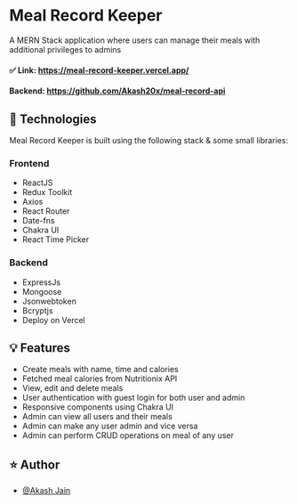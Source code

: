 # Meal Record Keeper
A MERN Stack application where users can manage their meals with additional privileges to admins 

#### ✅ Link: https://meal-record-keeper.vercel.app/

#### Backend: https://github.com/Akash20x/meal-record-api

## 📝 Technologies
Meal Record Keeper is built using the following stack & some small libraries:

### Frontend
- ReactJS
- Redux Toolkit
- Axios
- React Router
- Date-fns
- Chakra UI
- React Time Picker

### Backend
- ExpressJs
- Mongoose
- Jsonwebtoken
- Bcryptjs
- Deploy on Vercel

## 💡 Features
- Create meals with name, time and calories
- Fetched meal calories from Nutritionix API
- View, edit and delete meals
- User authentication with guest login for both user and admin
- Responsive components using Chakra UI
- Admin can view all users and their meals 
- Admin can make any user admin and vice versa
- Admin can perform CRUD operations on meal of any user


## ⭐ Author
- [@Akash Jain](https://github.com/Akash20x)
